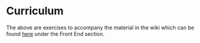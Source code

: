 Curriculum
=====

The above are exercises to accompany the material in the wiki which can be found [here](https://github.com/OperationSpark/javascript-wiki/wiki) under the Front End section.